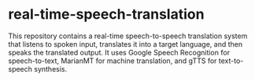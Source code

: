 # real-time-speech-translation
This repository contains a real-time speech-to-speech translation system that listens to spoken input, translates it into a target language, and then speaks the translated output. It uses Google Speech Recognition for speech-to-text, MarianMT for machine translation, and gTTS for text-to-speech synthesis.

